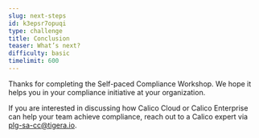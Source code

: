 ```yaml
---
slug: next-steps
id: k3epsr7opuqi
type: challenge
title: Conclusion
teaser: What’s next?
difficulty: basic
timelimit: 600
---
```

Thanks for completing the Self-paced Compliance Workshop. We hope it helps you in your compliance initiative at your organization.


If you are interested in discussing how Calico Cloud or Calico Enterprise can help your team achieve compliance, reach out to a Calico expert via plg-sa-cc@tigera.io.


